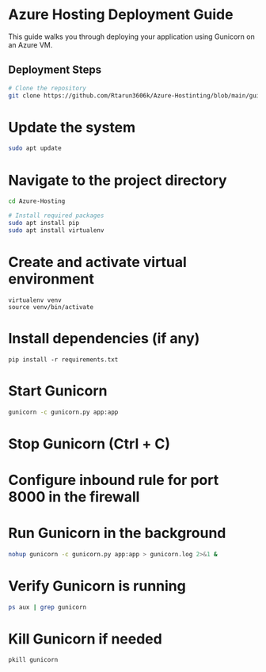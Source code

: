 # Azure Hosting Deployment Guide

This guide walks you through deploying your application using Gunicorn on an Azure VM.

## Deployment Steps  

```bash
# Clone the repository
git clone https://github.com/Rtarun3606k/Azure-Hostinting/blob/main/guicorn.py
```

# Update the system
```bash
sudo apt update
```

# Navigate to the project directory
```bash
cd Azure-Hosting
```

```bash
# Install required packages
sudo apt install pip
sudo apt install virtualenv
```

# Create and activate virtual environment
```
virtualenv venv
source venv/bin/activate
```


# Install dependencies (if any)
```
pip install -r requirements.txt
```
# Start Gunicorn
```bash
gunicorn -c gunicorn.py app:app
```

# Stop Gunicorn (Ctrl + C)
# Configure inbound rule for port 8000 in the firewall

# Run Gunicorn in the background
```bash
nohup gunicorn -c gunicorn.py app:app > gunicorn.log 2>&1 &
```
# Verify Gunicorn is running
```bash
ps aux | grep gunicorn
```

# Kill Gunicorn if needed
```bash
pkill gunicorn
```
```bash
